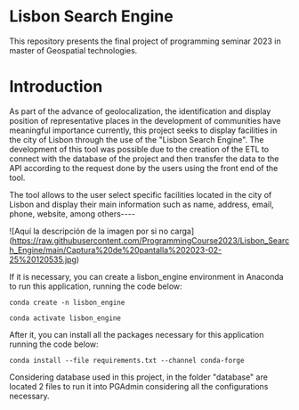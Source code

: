 # Lisbon Search Engine

This repository presents the final project of programming seminar 2023 in master of Geospatial technologies.

# Introduction

As part of the advance of geolocalization, the identification and display position of representative places in the development of communities have meaningful importance currently, this project seeks to display facilities in the city of Lisbon through the use of the "Lisbon Search Engine".
The development of this tool was possible due to the creation of the ETL  to connect with the database of the project and then transfer the data to the API according to the request done by the users using the front end of the tool.

The tool allows to the user select specific facilities located in the city of Lisbon and display their main information such as name, address, email, phone, website, among others----


![Aquí la descripción de la imagen por si no carga]
(https://raw.githubusercontent.com/ProgrammingCourse2023/Lisbon_Search_Engine/main/Captura%20de%20pantalla%202023-02-25%20120535.jpg)

If it is necessary, you can create a lisbon_engine environment in Anaconda to run this application, running the code below:

    conda create -n lisbon_engine

    conda activate lisbon_engine

After it, you can install all the packages necessary for this application running the code below:

    conda install --file requirements.txt --channel conda-forge
  

Considering database used in this project, in the folder "database" are located 2 files to run it into PGAdmin considering all the configurations necessary.



